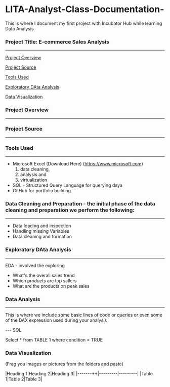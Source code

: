 # LITA-Analyst-Class-Documentation-
This is where I document my first project with Incubator Hub while learning Data Analysis 

### Project Title: E-commerce Sales Analysis
---
[Project Overview](#Project-Overview)

[Project Source](#Project-Source)

[Tools Used](#Tools-Used)

[Exploratory DAta Analysis](#Exploratory-DAta-Analysis)

[Data Visualization](#Data-Visualization)


### Project Overview 
---

### Project Source 
---

### Tools Used
---
- Microsoft Excel (Download Here) (https://www.microsoft.com)
  1. data cleaning,
  2. analysis and
  3. virtualization
- SQL - Structured Query Language for querying daya
- GitHub for portfolio building

### Data Cleaning and Preparation - the initial phase of the data cleaning and preparation we perform the following:
---
- Data loading and inspection
- Handling missing Variables
- Data cleaning and formation

### Exploratory DAta Analysis 
---
EDA - involved the exploring 

- What's the overall sales trend
- Which products are top sallers
- What are the products on peak sales

### Data Analysis
---
This is where we include some basic lines of code or queries or even some of the DAX expression used during your analysis 

--- SQL

Select * from TABLE 1
where condition = TRUE 

### Data Visualization 

(Frag you images or pictures from the folders and paste)

|Heading 1|Heading 2|Heading 3|
|-------++|---------|---------|
|Table 1|Table 2|Table 3|

















